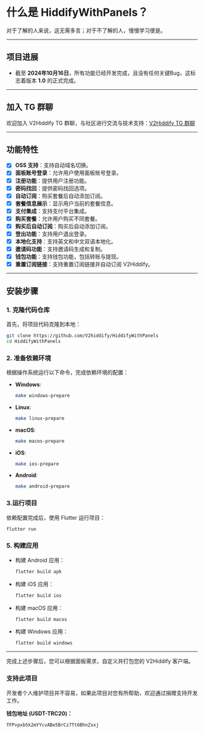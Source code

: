 # 什么是 HiddifyWithPanels？

对于了解的人来说，这无需多言；对于不了解的人，慢慢学习便是。

---

## 项目进展
- 截至 **2024年10月16日**，所有功能已经开发完成，且没有任何关键Bug，这标志着版本 **1.0** 的正式完成。

---

## 加入 TG 群聊

欢迎加入 V2Hiddify TG 群聊，与社区进行交流与技术支持：[V2Hiddify TG 群聊](https://t.me/V2Hiidify)

---

## 功能特性

- [x] **OSS 支持**：支持自动域名切换。
- [x] **面板账号登录**：允许用户使用面板账号登录。
- [x] **注册功能**：提供用户注册功能。
- [x] **密码找回**：提供密码找回选项。
- [x] **自动订阅**：购买套餐后自动添加订阅。
- [x] **套餐信息展示**：显示用户当前的套餐信息。
- [x] **支付集成**：支持支付平台集成。
- [x] **购买套餐**：允许用户购买不同套餐。
- [x] **购买后自动订阅**：购买后自动添加订阅。
- [x] **登出功能**：支持用户退出登录。
- [x] **本地化支持**：支持英文和中文双语本地化。
- [x] **邀请码功能**：支持邀请码生成和复制。
- [x] **钱包功能**：支持钱包功能，包括转账与提现。
- [x] **重置订阅链接**：支持重置订阅链接并自动订阅 V2Hiddify。

---

## 安装步骤

### 1. 克隆代码仓库

首先，将项目代码克隆到本地：

```bash
git clone https://github.com/V2hiddify/HiddifyWithPanels
cd HiddifyWithPanels

```

### 2. 准备依赖环境

根据操作系统运行以下命令，完成依赖环境的配置：

- **Windows**:

  ```bash
  make windows-prepare
  ```

- **Linux**:

  ```bash
  make linux-prepare
  ```

- **macOS**:

  ```bash
  make macos-prepare
  ```

- **iOS**:

  ```bash
  make ios-prepare
  ```

- **Android**:

  ```bash
  make android-prepare
  ```

### 3.运行项目

依赖配置完成后，使用 Flutter 运行项目：

```bash
flutter run
```

### 5. 构建应用

- 构建 Android 应用：

  ```bash
  flutter build apk
  ```

- 构建 iOS 应用：

  ```bash
  flutter build ios
  ```

- 构建 macOS 应用：

  ```bash
  flutter build macos
  ```

- 构建 Windows 应用：
  ```bash
  flutter build windows
  ```

---

完成上述步骤后，您可以根据面板需求，自定义并打包您的 V2Hiddify 客户端。


### 支持此项目

开发者个人维护项目并不容易，如果此项目对您有所帮助，欢迎通过捐赠支持开发工作。

**钱包地址 (USDT-TRC20)：**
```
TFPvpxb5k2mYYcvABe5BrCz7Tt6BhnZxxj
```


